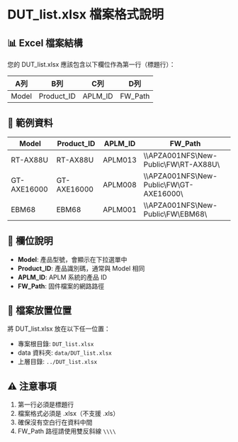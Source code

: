 # DUT_list.xlsx 檔案格式說明

## 📊 Excel 檔案結構

您的 DUT_list.xlsx 應該包含以下欄位作為第一行（標題行）：

| A列 | B列 | C列 | D列 |
|-----|-----|-----|-----|
| Model | Product_ID | APLM_ID | FW_Path |

## 📝 範例資料

| Model | Product_ID | APLM_ID | FW_Path |
|-------|------------|---------|---------|
| RT-AX88U | RT-AX88U | APLM013 | \\\\APZA001NFS\\New-Public\\FW\\RT-AX88U\\ |
| GT-AXE16000 | GT-AXE16000 | APLM008 | \\\\APZA001NFS\\New-Public\\FW\\GT-AXE16000\\ |
| EBM68 | EBM68 | APLM001 | \\\\APZA001NFS\\New-Public\\FW\\EBM68\\ |

## 🔧 欄位說明

- **Model**: 產品型號，會顯示在下拉選單中
- **Product_ID**: 產品識別碼，通常與 Model 相同
- **APLM_ID**: APLM 系統的產品 ID
- **FW_Path**: 固件檔案的網路路徑

## 📁 檔案放置位置

將 DUT_list.xlsx 放在以下任一位置：
- 專案根目錄: `DUT_list.xlsx`
- data 資料夾: `data/DUT_list.xlsx`
- 上層目錄: `../DUT_list.xlsx`

## ⚠️ 注意事項

1. 第一行必須是標題行
2. 檔案格式必須是 .xlsx（不支援 .xls）
3. 確保沒有空白行在資料中間
4. FW_Path 路徑請使用雙反斜線 `\\\\`
